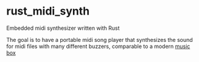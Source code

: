 # rust_midi_synth
Embedded midi synthesizer written with Rust

The goal is to have a portable midi song player that synthesizes the sound for midi files with many different buzzers, comparable to a modern [music box](https://en.wikipedia.org/wiki/Music_box) 